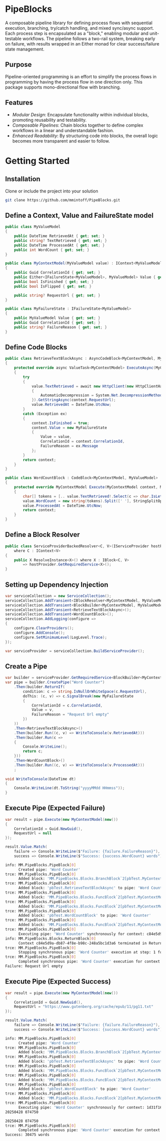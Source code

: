 # PipeBlocks
A composable pipeline library for defining process flows with sequential execution, branching, try/catch handling, and mixed sync/async support. Each process step is encapsulated as a "block," enabling modular and unit-testable workflows. The pipeline follows a two-rail system, breaking early on failure, with results wrapped in an Either monad for clear success/failure state management.

## Purpose
Pipeline-oriented programming is an effort to simplify the process flows in programming by having the process flow in one direction only. This package supports mono-directional flow with branching.

## Features
- *Modular Design*: Encapsulate functionality within individual blocks, promoting reusability and testability.
- *Composable Pipelines*: Chain blocks together to define complex workflows in a linear and understandable fashion.
- *Enhanced Readability*: By structuring code into blocks, the overall logic becomes more transparent and easier to follow.

# Getting Started

## Installation
Clone or include the project into your solution
```bash
git clone https://github.com/mmintoff/PipeBlocks.git
```

## Define a Context, Value and FailureState model
```C#
public class MyValueModel
{
    public DateTime RetrievedAt { get; set; }
    public string? TextRetrieved { get; set; }
    public DateTime ProcessedAt { get; set; }
    public int WordCount { get; set; }
}

public class MyContextModel(MyValueModel value) : IContext<MyValueModel>
{
    public Guid CorrelationId { get; set; }
    public Either<IFailureState<MyValueModel>, MyValueModel> Value { get; set; } = value;
    public bool IsFinished { get; set; }
    public bool IsFlipped { get; set; }

    public string? RequestUrl { get; set; }
}

public class MyFailureState : IFailureState<MyValueModel>
{
    public MyValueModel Value { get; set; }
    public Guid CorrelationId { get; set; }
    public string? FailureReason { get; set; }
}
```

## Define Code Blocks
```C#
public class RetrieveTextBlockAsync : AsyncCodeBlock<MyContextModel, MyValueModel>
{
    protected override async ValueTask<MyContextModel> ExecuteAsync(MyContextModel context, MyValueModel value)
    {
        try
        {
            value.TextRetrieved = await new HttpClient(new HttpClientHandler
            {
                AutomaticDecompression = System.Net.DecompressionMethods.GZip
            }).GetStringAsync(context.RequestUrl);
            value.RetrievedAt = DateTime.UtcNow;
        }
        catch (Exception ex)
        {
            context.IsFinished = true;
            context.Value = new MyFailureState
            {
                Value = value,
                CorrelationId = context.CorrelationId,
                FailureReason = ex.Message
            };
        }
        return context;
    }
}

public class WordCountBlock : CodeBlock<MyContextModel, MyValueModel>
{
    protected override MyContextModel Execute(MyContextModel context, MyValueModel value)
    {
        char[] tokens = [.. value.TextRetrieved!.Select(c => char.IsLetter(c) ? c : ' ')];
        value.WordCount = new string(tokens).Split([' '], StringSplitOptions.RemoveEmptyEntries).Length;
        value.ProcessedAt = DateTime.UtcNow;
        return context;
    }
}
```

## Define a Block Resolver
```C#
public class ServiceProviderBackedResolver<C, V>(IServiceProvider hostProvider) : IBlockResolver<C, V>
    where C : IContext<V>
{
    public X ResolveInstance<X>() where X : IBlock<C, V>
        => hostProvider.GetRequiredService<X>();
}
```

## Setting up Dependency Injection
```C#
var serviceCollection = new ServiceCollection();
serviceCollection.AddTransient<IBlockResolver<MyContextModel, MyValueModel>, ServiceProviderBackedResolver<MyContextModel, MyValueModel>>();
serviceCollection.AddTransient<BlockBuilder<MyContextModel, MyValueModel>>();
serviceCollection.AddTransient<RetrieveTextBlockAsync>();
serviceCollection.AddTransient<WordCountBlock>();
serviceCollection.AddLogging(configure =>
{
    configure.ClearProviders();
    configure.AddConsole();
    configure.SetMinimumLevel(LogLevel.Trace);
});

var serviceProvider = serviceCollection.BuildServiceProvider();
```

## Create a Pipe
```C#
var builder = serviceProvider.GetRequiredService<BlockBuilder<MyContextModel, MyValueModel>>();
var pipe = builder.CreatePipe("Word Counter")
    .Then(builder.ReturnIf(
        condition: c => string.IsNullOrWhiteSpace(c.RequestUrl),
        doThis: (c, v) => c.SignalBreak(new MyFailureState
        {
            CorrelationId = c.CorrelationId,
            Value = v,
            FailureReason = "Request Url empty"
        })
    ))
    .Then<RetrieveTextBlockAsync>()
    .Then(builder.Run((c, v) => WriteToConsole(v.RetrievedAt)))
    .Then(builder.Run(c =>
    {
        Console.WriteLine();
        return c;
    }))
    .Then<WordCountBlock>()
    .Then(builder.Run((c, v) => WriteToConsole(v.ProcessedAt)))
    ;
	
void WriteToConsole(DateTime dt)
{
    Console.WriteLine(dt.ToString("yyyyMMdd HHmmss"));
}
```

## Execute Pipe (Expected Failure)
```C#
var result = pipe.Execute(new MyContextModel(new())
{
    CorrelationId = Guid.NewGuid(),
    RequestUrl = null
});

result.Value.Match(
    failure => Console.WriteLine($"Failure: {failure.FailureReason}"),
    success => Console.WriteLine($"Success: {success.WordCount} words"));
```

```bash
info: MM.PipeBlocks.PipeBlock[0]
      Created pipe: 'Word Counter'
trce: MM.PipeBlocks.PipeBlock[0]
      Added block: 'MM.PipeBlocks.Blocks.BranchBlock`2[pbTest.MyContextModel,pbTest.MyValueModel]' to pipe: 'Word Counter'
trce: MM.PipeBlocks.PipeBlock[0]
      Added block: 'pbTest.RetrieveTextBlockAsync' to pipe: 'Word Counter'
trce: MM.PipeBlocks.PipeBlock[0]
      Added block: 'MM.PipeBlocks.Blocks.FuncBlock`2[pbTest.MyContextModel,pbTest.MyValueModel] (Method: Program+<>c.<<Main>$>b__0_3)' to pipe: 'Word Counter'
trce: MM.PipeBlocks.PipeBlock[0]
      Added block: 'MM.PipeBlocks.Blocks.FuncBlock`2[pbTest.MyContextModel,pbTest.MyValueModel] (Method: Program+<>c.<<Main>$>b__0_4)' to pipe: 'Word Counter'
trce: MM.PipeBlocks.PipeBlock[0]
      Added block: 'pbTest.WordCountBlock' to pipe: 'Word Counter'
trce: MM.PipeBlocks.PipeBlock[0]
      Added block: 'MM.PipeBlocks.Blocks.FuncBlock`2[pbTest.MyContextModel,pbTest.MyValueModel] (Method: Program+<>c.<<Main>$>b__0_5)' to pipe: 'Word Counter'
trce: MM.PipeBlocks.PipeBlock[0]
      Executing pipe: 'Word Counter' synchronously for context: c84e5d9a-db87-4f8e-b98c-248a5bc1d3a6
info: MM.PipeBlocks.Blocks.ReturnBlock[0]
      Context c84e5d9a-db87-4f8e-b98c-248a5bc1d3a6 terminated in Return Block
trce: MM.PipeBlocks.PipeBlock[0]
      Stopping synchronous pipe: 'Word Counter' execution at step: 1 for context: c84e5d9a-db87-4f8e-b98c-248a5bc1d3a6
trce: MM.PipeBlocks.PipeBlock[0]
      Completed synchronous pipe: 'Word Counter' execution for context: c84e5d9a-db87-4f8e-b98c-248a5bc1d3a6
Failure: Request Url empty
```

## Execute Pipe (Expected Success)
```C#
var result = pipe.Execute(new MyContextModel(new())
{
    CorrelationId = Guid.NewGuid(),
    RequestUrl = "https://www.gutenberg.org/cache/epub/11/pg11.txt"
});

result.Value.Match(
    failure => Console.WriteLine($"Failure: {failure.FailureReason}"),
    success => Console.WriteLine($"Success: {success.WordCount} words"));
```

```bash
info: MM.PipeBlocks.PipeBlock[0]
      Created pipe: 'Word Counter'
trce: MM.PipeBlocks.PipeBlock[0]
      Added block: 'MM.PipeBlocks.Blocks.BranchBlock`2[pbTest.MyContextModel,pbTest.MyValueModel]' to pipe: 'Word Counter'
trce: MM.PipeBlocks.PipeBlock[0]
      Added block: 'pbTest.RetrieveTextBlockAsync' to pipe: 'Word Counter'
trce: MM.PipeBlocks.PipeBlock[0]
      Added block: 'MM.PipeBlocks.Blocks.FuncBlock`2[pbTest.MyContextModel,pbTest.MyValueModel] (Method: Program+<>c.<<Main>$>b__0_3)' to pipe: 'Word Counter'
trce: MM.PipeBlocks.PipeBlock[0]
      Added block: 'MM.PipeBlocks.Blocks.FuncBlock`2[pbTest.MyContextModel,pbTest.MyValueModel] (Method: Program+<>c.<<Main>$>b__0_4)' to pipe: 'Word Counter'
trce: MM.PipeBlocks.PipeBlock[0]
      Added block: 'pbTest.WordCountBlock' to pipe: 'Word Counter'
trce: MM.PipeBlocks.PipeBlock[0]
      Added block: 'MM.PipeBlocks.Blocks.FuncBlock`2[pbTest.MyContextModel,pbTest.MyValueModel] (Method: Program+<>c.<<Main>$>b__0_5)' to pipe: 'Word Counter'
trce: MM.PipeBlocks.PipeBlock[0]
      Executing pipe: 'Word Counter' synchronously for context: 1d31f160-bad4-4553-b3b3-a7358ba3f775
20250428 074750

20250428 074750
trce: MM.PipeBlocks.PipeBlock[0]
      Completed synchronous pipe: 'Word Counter' execution for context: 1d31f160-bad4-4553-b3b3-a7358ba3f775
Success: 30475 words
```